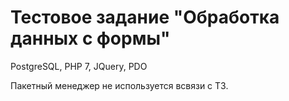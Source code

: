 # Тестовое задание "Обработка данных с формы"

PostgreSQL, PHP 7, JQuery, PDO

Пакетный менеджер не используется всвязи с ТЗ.